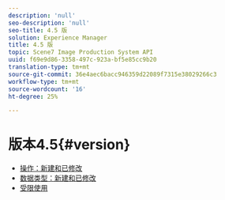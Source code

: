 ```yaml
---
description: 'null'
seo-description: 'null'
seo-title: 4.5 版
solution: Experience Manager
title: 4.5 版
topic: Scene7 Image Production System API
uuid: f69e9d86-3358-497c-923a-bf5e85cc9b20
translation-type: tm+mt
source-git-commit: 36e4aec6bacc946359d22089f7315e38029266c3
workflow-type: tm+mt
source-wordcount: '16'
ht-degree: 25%

---
```



# 版本4.5{#version}

* [操作：新建和已修改](r-4-5-operations.md)
* [数据类型：新建和已修改](r-4-5-types.md)
* [受限使用](r-restricted-use.md)
